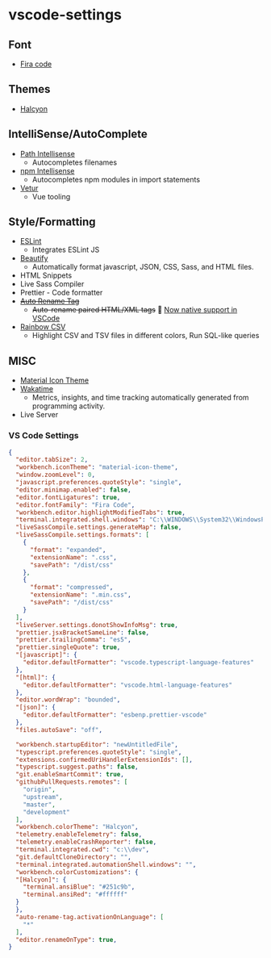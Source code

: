 # vscode-settings

## Font
* [Fira code](https://github.com/tonsky/FiraCode)

## Themes
* [Halcyon](https://marketplace.visualstudio.com/items?itemName=brittanychiang.halcyon-vscode)

## IntelliSense/AutoComplete
* [Path Intellisense](https://marketplace.visualstudio.com/items?itemName=christian-kohler.path-intellisense)
  * Autocompletes filenames
* [npm Intellisense](https://marketplace.visualstudio.com/items?itemName=christian-kohler.npm-intellisense)
  * Autocompletes npm modules in import statements
* [Vetur](https://marketplace.visualstudio.com/items?itemName=octref.vetur)
  * Vue tooling

## Style/Formatting
* [ESLint](https://marketplace.visualstudio.com/items?itemName=dbaeumer.vscode-eslint)
  * Integrates ESLint JS
* [Beautify](https://marketplace.visualstudio.com/items?itemName=hookyqr.beautify)
  * Automatically format javascript, JSON, CSS, Sass, and HTML files.
* HTML Snippets
* Live Sass Compiler
* Prettier - Code formatter
* ~~[Auto Rename Tag](https://marketplace.visualstudio.com/items?itemName=formulahendry.auto-rename-tag)~~
  * ~~Auto-rename paired HTML/XML tags~~ 🚀 [Now native support in VSCode](https://code.visualstudio.com/updates/v1_49#_html-tag-rename-on-type)
* [Rainbow CSV](https://marketplace.visualstudio.com/items?itemName=mechatroner.rainbow-csv)
  * Highlight CSV and TSV files in different colors, Run SQL-like queries

## MISC
* [Material Icon Theme](https://marketplace.visualstudio.com/items?itemName=PKief.material-icon-theme)
* [Wakatime](https://wakatime.com/@ensina)
  * Metrics, insights, and time tracking automatically generated from programming activity.
* Live Server

### VS Code Settings

``` json
{
  "editor.tabSize": 2,
  "workbench.iconTheme": "material-icon-theme",
  "window.zoomLevel": 0,
  "javascript.preferences.quoteStyle": "single",
  "editor.minimap.enabled": false,
  "editor.fontLigatures": true,
  "editor.fontFamily": "Fira Code",
  "workbench.editor.highlightModifiedTabs": true,
  "terminal.integrated.shell.windows": "C:\\WINDOWS\\System32\\WindowsPowerShell\\v1.0\\powershell.exe",
  "liveSassCompile.settings.generateMap": false,
  "liveSassCompile.settings.formats": [
    {
      "format": "expanded",
      "extensionName": ".css",
      "savePath": "/dist/css"
    },
    {
      "format": "compressed",
      "extensionName": ".min.css",
      "savePath": "/dist/css"
    }
  ],
  "liveServer.settings.donotShowInfoMsg": true,
  "prettier.jsxBracketSameLine": false,
  "prettier.trailingComma": "es5",
  "prettier.singleQuote": true,
  "[javascript]": {
    "editor.defaultFormatter": "vscode.typescript-language-features"
  },
  "[html]": {
    "editor.defaultFormatter": "vscode.html-language-features"
  },
  "editor.wordWrap": "bounded",
  "[json]": {
    "editor.defaultFormatter": "esbenp.prettier-vscode"
  },
  "files.autoSave": "off",

  "workbench.startupEditor": "newUntitledFile",
  "typescript.preferences.quoteStyle": "single",
  "extensions.confirmedUriHandlerExtensionIds": [],
  "typescript.suggest.paths": false,
  "git.enableSmartCommit": true,
  "githubPullRequests.remotes": [
    "origin",
    "upstream",
    "master",
    "development"
  ],
  "workbench.colorTheme": "Halcyon",
  "telemetry.enableTelemetry": false,
  "telemetry.enableCrashReporter": false,
  "terminal.integrated.cwd": "c:\\dev",
  "git.defaultCloneDirectory": "",
  "terminal.integrated.automationShell.windows": "",
  "workbench.colorCustomizations": {
  "[Halcyon]": {
    "terminal.ansiBlue": "#251c9b",
    "terminal.ansiRed": "#ffffff"
  }
  },
  "auto-rename-tag.activationOnLanguage": [
    "*"
  ],
  "editor.renameOnType": true,
}

```